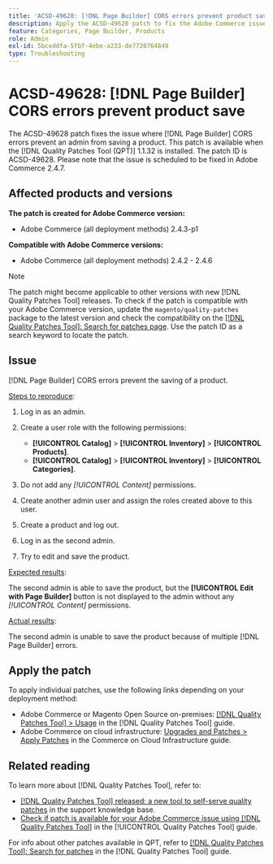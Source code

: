 ```yaml
---
title: 'ACSD-49628: [!DNL Page Builder] CORS errors prevent product save'
description: Apply the ACSD-49628 patch to fix the Adobe Commerce issue where the [!DNL Page Builder] CORS errors prevent product save.
feature: Categories, Page Builder, Products
role: Admin
exl-id: 5bceddfa-5fbf-4ebe-a233-de7720764849
type: Troubleshooting
---
```

# ACSD-49628: [!DNL Page Builder] CORS errors prevent product save

The ACSD-49628 patch fixes the issue where [!DNL Page Builder] CORS errors prevent an admin from saving a product. This patch is available when the [!DNL Quality Patches Tool (QPT)] 1.1.32 is installed. The patch ID is ACSD-49628. Please note that the issue is scheduled to be fixed in Adobe Commerce 2.4.7.

## Affected products and versions

**The patch is created for Adobe Commerce version:**

* Adobe Commerce (all deployment methods) 2.4.3-p1

**Compatible with Adobe Commerce versions:**

* Adobe Commerce (all deployment methods) 2.4.2 - 2.4.6

>[!NOTE]
>
>The patch might become applicable to other versions with new [!DNL Quality Patches Tool] releases. To check if the patch is compatible with your Adobe Commerce version, update the `magento/quality-patches` package to the latest version and check the compatibility on the [[!DNL Quality Patches Tool]: Search for patches page](https://experienceleague.adobe.com/tools/commerce-quality-patches/index.html). Use the patch ID as a search keyword to locate the patch.

## Issue

[!DNL Page Builder] CORS errors prevent the saving of a product.

<u>Steps to reproduce</u>:

1. Log in as an admin.
1. Create a user role with the following permissions:

    * **[!UICONTROL Catalog]** > **[!UICONTROL Inventory]** > **[!UICONTROL Products]**.
    * **[!UICONTROL Catalog]** > **[!UICONTROL Inventory]** > **[!UICONTROL Categories]**.

1. Do not add any *[!UICONTROL Content]* permissions.
1. Create another admin user and assign the roles created above to this user.
1. Create a product and log out.
1. Log in as the second admin.
1. Try to edit and save the product.

<u>Expected results</u>:

The second admin is able to save the product, but the **[!UICONTROL Edit with Page Builder]** button is not displayed to the admin without any *[!UICONTROL Content]* permissions.

<u>Actual results</u>:

The second admin is unable to save the product because of multiple [!DNL Page Builder] errors.

## Apply the patch

To apply individual patches, use the following links depending on your deployment method:

* Adobe Commerce or Magento Open Source on-premises: [[!DNL Quality Patches Tool] > Usage](/help/tools/quality-patches-tool/usage.md) in the [!DNL Quality Patches Tool] guide.
* Adobe Commerce on cloud infrastructure: [Upgrades and Patches > Apply Patches](https://experienceleague.adobe.com/docs/commerce-cloud-service/user-guide/develop/upgrade/apply-patches.html) in the Commerce on Cloud Infrastructure guide.

## Related reading

To learn more about [!DNL Quality Patches Tool], refer to:

* [[!DNL Quality Patches Tool] released: a new tool to self-serve quality patches](https://experienceleague.adobe.com/en/docs/commerce-operations/tools/quality-patches-tool/quality-patches-tool-to-self-serve-quality-patches) in the support knowledge base.
* [Check if patch is available for your Adobe Commerce issue using [!DNL Quality Patches Tool]](/help/tools/quality-patches-tool/patches-available-in-qpt/check-patch-for-magento-issue-with-magento-quality-patches.md) in the [!UICONTROL Quality Patches Tool] guide.


For info about other patches available in QPT, refer to [[!DNL Quality Patches Tool]: Search for patches](https://experienceleague.adobe.com/tools/commerce-quality-patches/index.html) in the [!DNL Quality Patches Tool] guide.
